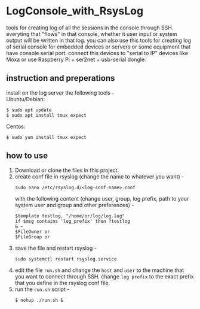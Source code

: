# LogConsole_with_RsysLog
tools for creating log of all the sessions in the console through SSH. everyting that "flows" in that console, whether it user input or system output will be written in that log. you can also use this tools for creating log of serial console for embedded devices or servers or some equipment that have console serial port. connect this devices to "serial to IP" devices like Moxa or use Raspberry Pi + ser2net + usb-serial dongle.

## instruction and preperations
install on the log server the following tools - <br>
Ubuntu/Debian:<br>
```
$ sudo apt update
$ sudo apt install tmux expect
```
Centos:<br>
```
$ sudo yum install tmux expect
```

## how to use
1. Download or clone the files in this project.
2. create conf file in rsyslog (change the name to whatever you want) - <br>
    ```
    sudo nano /etc/rsyslog.d/<log-conf-name>.conf
    ```
   with the following content (change user, group, log prefix, path to your system user and group and other preferences) - <br>
   ```
   $template testlog, "/home/or/log/log.log"
   if $msg contains 'log_prefix' then ?testlog
   & ~
   $FileOwner or
   $FileGroup or
   ```
3. save the file and restart rsyslog - <br>
   ```
   sudo systemctl restart rsyslog.service
   ```
4. edit the file ```run.sh``` and change the ```host``` and ```user``` to the machine that you want to connect through SSH.
   change ```log prefix``` to the exact prefix that you define in the rsyslog conf file.
5. run the ```run.sh``` script - 
   ```
   $ nohup ./run.sh &
   ```

